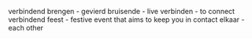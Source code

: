 verbindend 
brengen - 
gevierd 
bruisende - live
verbinden - to connect
verbindend feest - festive event that aims to keep you in contact
elkaar - each other 